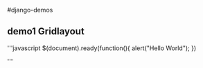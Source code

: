 #django-demos

## demo1 Gridlayout


'''javascript
$(document).ready(function(){
    alert("Hello World");
})


'''